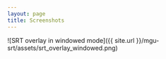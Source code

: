 ```yaml
---
layout: page
title: Screenshots
---
```

![SRT overlay in windowed mode]({{ site.url }}/mgu-srt/assets/srt_overlay_windowed.png)
